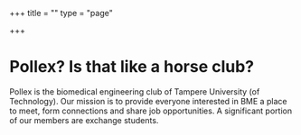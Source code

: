 +++
title = ""
type = "page"

+++
# Pollex? Is that like a horse club?

Pollex is the biomedical engineering club of Tampere University (of Technology). Our mission is to provide everyone
interested in BME a place to meet, form connections and share job opportunities. A significant portion of our members
are exchange students.